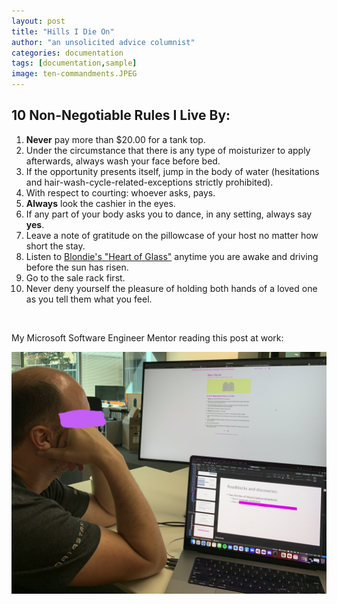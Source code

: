 ```yaml
---
layout: post
title: "Hills I Die On"
author: "an unsolicited advice columnist"
categories: documentation
tags: [documentation,sample]
image: ten-commandments.JPEG
---
```

## 10 Non-Negotiable Rules I Live By:


1. **Never** pay more than $20.00 for a tank top.
2. Under the circumstance that there is any type of moisturizer to apply afterwards, always wash your face before bed.
3. If the opportunity presents itself, jump in the body of water (hesitations and hair-wash-cycle-related-exceptions strictly prohibited).
4. With respect to courting: whoever asks, pays.
5. **Always** look the cashier in the eyes.
6. If any part of your body asks you to dance, in any setting, always say **yes**.
7. Leave a note of gratitude on the pillowcase of your host no matter how short the stay.
8. Listen to [Blondie's "Heart of Glass"](https://open.spotify.com/track/4v2rkl1mC3zVAz0nXMx9r4?si=b6463e508b3d45ee) anytime you are awake and driving before the sun has risen.
9. Go to the sale rack first.
10. Never deny yourself the pleasure of holding both hands of a loved one as you tell them what you feel.

<br/>

My Microsoft Software Engineer Mentor reading this post at work:


![Kirill](https://raw.githubusercontent.com/sophieggee/fkagrace/gh-pages/assets/img/july/kirill.jpg "Kirill")